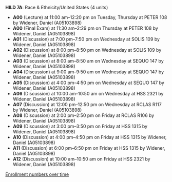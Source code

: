 **HILD 7A**: Race & Ethnicity/United States (4 units)

- **A00** (Lecture) at 11:00 am–12:20 pm on Tuesday, Thursday at PETER 108 by Widener, Daniel (A05103898)
- **A00** (Final Exam) at 11:30 am–2:29 pm on Thursday at PETER 108 by Widener, Daniel (A05103898)
- **A01** (Discussion) at 7:00 pm–7:50 pm on Wednesday at SOLIS 109 by Widener, Daniel (A05103898)
- **A02** (Discussion) at 8:00 pm–8:50 pm on Wednesday at SOLIS 109 by Widener, Daniel (A05103898)
- **A03** (Discussion) at 8:00 am–8:50 am on Wednesday at SEQUO 147 by Widener, Daniel (A05103898)
- **A04** (Discussion) at 9:00 am–9:50 am on Wednesday at SEQUO 147 by Widener, Daniel (A05103898)
- **A05** (Discussion) at 4:00 pm–4:50 pm on Wednesday at SEQUO 147 by Widener, Daniel (A05103898)
- **A06** (Discussion) at 10:00 am–10:50 am on Wednesday at HSS 2321 by Widener, Daniel (A05103898)
- **A07** (Discussion) at 12:00 pm–12:50 pm on Wednesday at RCLAS R117 by Widener, Daniel (A05103898)
- **A08** (Discussion) at 2:00 pm–2:50 pm on Friday at RCLAS R106 by Widener, Daniel (A05103898)
- **A09** (Discussion) at 3:00 pm–3:50 pm on Friday at HSS 1315 by Widener, Daniel (A05103898)
- **A10** (Discussion) at 4:00 pm–4:50 pm on Friday at HSS 1315 by Widener, Daniel (A05103898)
- **A11** (Discussion) at 6:00 pm–6:50 pm on Friday at HSS 1315 by Widener, Daniel (A05103898)
- **A12** (Discussion) at 10:00 am–10:50 am on Friday at HSS 2321 by Widener, Daniel (A05103898)

[Enrollment numbers over time](./HILD7A.tsv)

